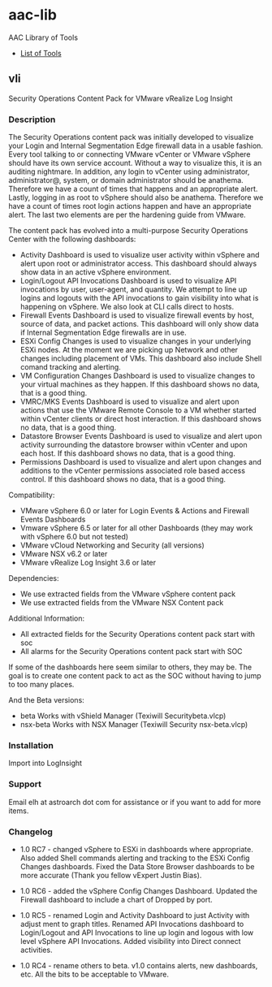# aac-lib
AAC Library of Tools

- <a href=https://github.com/Texiwill/aac-lib/tree/master/>List of Tools</a>

## vli
Security Operations Content Pack for VMware vRealize Log Insight

### Description

The Security Operations content pack was initially developed to visualize
your Login and Internal Segmentation Edge firewall data in a usable
fashion. Every tool talking to or connecting VMware vCenter or VMware
vSphere should have its own service account. Without a way to visualize
this, it is an auditing nightmare. In addition, any login to vCenter
using administrator, administrator@, system, or domain administrator
should be anathema. Therefore we have a count of times that happens
and an appropriate alert. Lastly, logging in as root to vSphere should
also be anathema. Therefore we have a count of times root login actions
happen and have an appropriate alert. The last two elements are per the
hardening guide from VMware.

The content pack has evolved into a multi-purpose Security Operations
Center with the following dashboards:

- Activity Dashboard is used to visualize user activity within vSphere and alert upon root or administrator access. This dashboard should always show data in an active vSphere environment.
- Login/Logout API Invocations Dashboard is used to visualize API invocations by user, user-agent, and quantity. We attempt to line up logins and logouts with the API invocations to gain visibility into what is happening on vSphere. We also look at CLI calls direct to hosts.
- Firewall Events Dashboard is used to visualize firewall events by host, source of data, and packet actions. This dashboard will only show data if Internal Segmentation Edge firewalls are in use.
- ESXi Config Changes is used to visualize changes in your underlying ESXi nodes. At the moment we are picking up Network and other changes including placement of VMs. This dashboard also include Shell comand tracking and alerting.
- VM Configuration Changes Dashboard is used to visualize changes to your virtual machines as they happen. If this dashboard shows no data, that is a good thing.
- VMRC/MKS Events Dashboard is used to visualize and alert upon actions that use the VMware Remote Console to a VM whether started within vCenter clients or direct host interaction. If this dashboard shows no data, that is a good thing.
- Datastore Browser Events Dashboard is used to visualize and alert upon activity surrounding the datastore browser within vCenter and upon each host. If this dashboard shows no data, that is a good thing.
- Permissions Dashboard is used to visualize and alert upon changes and additions to the vCenter permissions associated role based access control. If this dashboard shows no data, that is a good thing.

Compatibility:
- VMware vSphere 6.0 or later for Login Events & Actions and Firewall Events Dashboards
- Vmware vSphere 6.5 or later for all other Dashboards (they may work with vSphere 6.0 but not tested)
- VMware vCloud Networking and Security (all versions)
- VMware NSX v6.2 or later
- VMware vRealize Log Insight 3.6 or later

Dependencies:
- We use extracted fields from the VMware vSphere content pack
- We use extracted fields from the VMware NSX Content pack

Additional Information:
- All extracted fields for the Security Operations content pack start with soc
- All alarms for the Security Operations content pack start with SOC

If some of the dashboards here seem similar to others, they may be. The
goal is to create one content pack to act as the SOC without having to
jump to too many places.

And the Beta versions:
- beta Works with vShield Manager (Texiwill Securitybeta.vlcp)
- nsx-beta Works with NSX Manager (Texiwill Security nsx-beta.vlcp)

### Installation
Import into LogInsight

### Support
Email elh at astroarch dot com for assistance or if you want to add
for more items.

### Changelog
- 1.0 RC7 - changed vSphere to ESXi in dashboards where appropriate. Also added Shell commands alerting and tracking to the ESXi Config Changes dashboards. Fixed the Data Store Browser dashboards to be more accurate (Thank you fellow vExpert Justin Bias).

- 1.0 RC6 - added the vSphere Config Changes Dashboard. Updated the Firewall dashboard to include a chart of Dropped by port.

- 1.0 RC5 - renamed Login and Activity Dashboard to just Activity with adjust ment to graph titles. Renamed API Invocations dashboard to Login/Logout and API Invocations to line up login and logous with low level vSphere API Invocations. Added visibility into Direct connect activities.

- 1.0 RC4 - rename others to beta. v1.0 contains alerts, new dashboards, etc. All the bits to be acceptable to VMware.

